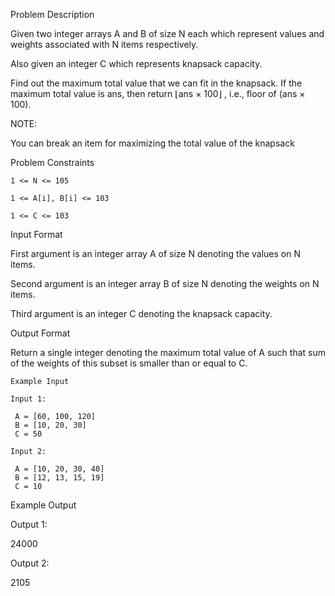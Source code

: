 Problem Description

Given two integer arrays A and B of size N each which represent values and weights associated with N items respectively.

Also given an integer C which represents knapsack capacity.

Find out the maximum total value that we can fit in the knapsack. If the maximum total value is ans, then return ⌊ans × 100⌋ , i.e., floor of (ans × 100).

NOTE:

You can break an item for maximizing the total value of the knapsack


Problem Constraints
    
    1 <= N <= 105
    
    1 <= A[i], B[i] <= 103
    
    1 <= C <= 103



Input Format

First argument is an integer array A of size N denoting the values on N items.

Second argument is an integer array B of size N denoting the weights on N items.

Third argument is an integer C denoting the knapsack capacity.



Output Format

Return a single integer denoting the maximum total value of A such that sum of the weights of this subset is smaller than or equal to C.


    
    Example Input
    
    Input 1:
    
     A = [60, 100, 120]
     B = [10, 20, 30]
     C = 50
    
    Input 2:
    
     A = [10, 20, 30, 40]
     B = [12, 13, 15, 19]
     C = 10


Example Output

Output 1:

 24000

Output 2:

 2105